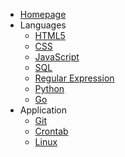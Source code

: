 <!-- docs/_sidebar.md -->

* [Homepage](/)
* Languages
  * [HTML5](/Language/HTML5.md)
  * [CSS](/Language/CSS.md)
  * [JavaScript](/Language/JavaScript.md)
  * [SQL](/Language/SQL.md)
  * [Regular Expression](/Language/RegularExpression.md)
  * [Python](/Language/Python.md)
  * [Go](/Language/Go.md)
* Application
  * [Git](/Application/Git.md)
  * [Crontab](/Application/Crontab.md)
  * [Linux](/Application/Linux.md)

